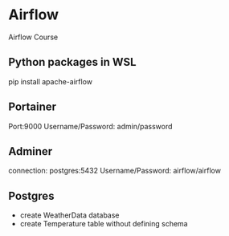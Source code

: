 # Airflow
 Airflow Course

## Python packages in WSL
pip install apache-airflow

## Portainer
Port:9000
Username/Password: admin/password

## Adminer
connection: postgres:5432
Username/Password: airflow/airflow

## Postgres
- create WeatherData database
- create Temperature table without defining schema


